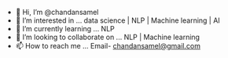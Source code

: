 - 👋 Hi, I’m @chandansamel
- 👀 I’m interested in ... data science | NLP | Machine learning | AI
- 🌱 I’m currently learning ... NLP
- 💞️ I’m looking to collaborate on ... NLP | Machine learning
- 📫 How to reach me ... Email- chandansamel@gmail.com  

<!---
chandansamel/chandansamel is a ✨ special ✨ repository because its `README.md` (this file) appears on your GitHub profile.
You can click the Preview link to take a look at your changes.
--->
